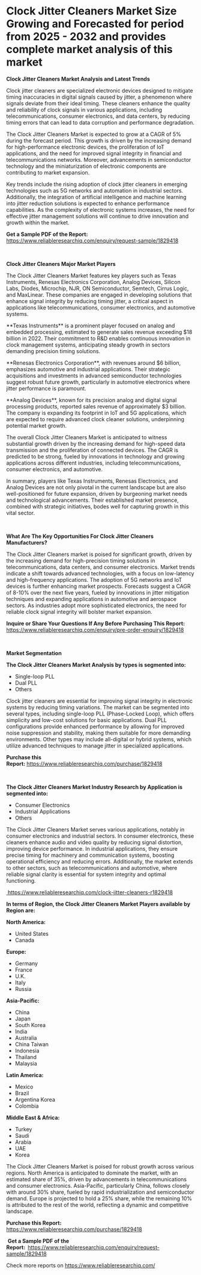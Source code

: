 <p><h1>Clock Jitter Cleaners Market Size Growing and Forecasted for period from 2025 - 2032 and provides complete market analysis of this market</h1></p><p><strong>Clock Jitter Cleaners Market Analysis and Latest Trends</strong></p>
<p><p>Clock jitter cleaners are specialized electronic devices designed to mitigate timing inaccuracies in digital signals caused by jitter, a phenomenon where signals deviate from their ideal timing. These cleaners enhance the quality and reliability of clock signals in various applications, including telecommunications, consumer electronics, and data centers, by reducing timing errors that can lead to data corruption and performance degradation.</p><p>The Clock Jitter Cleaners Market is expected to grow at a CAGR of 5% during the forecast period. This growth is driven by the increasing demand for high-performance electronic devices, the proliferation of IoT applications, and the need for improved signal integrity in financial and telecommunications networks. Moreover, advancements in semiconductor technology and the miniaturization of electronic components are contributing to market expansion. </p><p>Key trends include the rising adoption of clock jitter cleaners in emerging technologies such as 5G networks and automation in industrial sectors. Additionally, the integration of artificial intelligence and machine learning into jitter reduction solutions is expected to enhance performance capabilities. As the complexity of electronic systems increases, the need for effective jitter management solutions will continue to drive innovation and growth within the market.</p></p>
<p><strong>Get a Sample PDF of the Report:&nbsp;</strong> <a href="https://www.reliableresearchiq.com/enquiry/request-sample/1829418?utm_campaign=2713&utm_medium=2&utm_source=Github&utm_content=ia&utm_term=06042025&utm_id=clock-jitter-cleaners">https://www.reliableresearchiq.com/enquiry/request-sample/1829418</a></p>
<p>&nbsp;</p>
<p><strong>Clock Jitter Cleaners Major Market Players</strong></p>
<p><p>The Clock Jitter Cleaners Market features key players such as Texas Instruments, Renesas Electronics Corporation, Analog Devices, Silicon Labs, Diodes, Microchip, NJR, ON Semiconductor, Semtech, Cirrus Logic, and MaxLinear. These companies are engaged in developing solutions that enhance signal integrity by reducing timing jitter, a critical aspect in applications like telecommunications, consumer electronics, and automotive systems.</p><p>**Texas Instruments** is a prominent player focused on analog and embedded processing, estimated to generate sales revenue exceeding $18 billion in 2022. Their commitment to R&D enables continuous innovation in clock management systems, anticipating steady growth in sectors demanding precision timing solutions.</p><p>**Renesas Electronics Corporation**, with revenues around $6 billion, emphasizes automotive and industrial applications. Their strategic acquisitions and investments in advanced semiconductor technologies suggest robust future growth, particularly in automotive electronics where jitter performance is paramount.</p><p>**Analog Devices**, known for its precision analog and digital signal processing products, reported sales revenue of approximately $3 billion. The company is expanding its footprint in IoT and 5G applications, which are expected to require advanced clock cleaner solutions, underpinning potential market growth.</p><p>The overall Clock Jitter Cleaners Market is anticipated to witness substantial growth driven by the increasing demand for high-speed data transmission and the proliferation of connected devices. The CAGR is predicted to be strong, fueled by innovations in technology and growing applications across different industries, including telecommunications, consumer electronics, and automotive.</p><p>In summary, players like Texas Instruments, Renesas Electronics, and Analog Devices are not only pivotal in the current landscape but are also well-positioned for future expansion, driven by burgeoning market needs and technological advancements. Their established market presence, combined with strategic initiatives, bodes well for capturing growth in this vital sector.</p></p>
<p>&nbsp;</p>
<p><strong>What Are The Key Opportunities For Clock Jitter Cleaners Manufacturers?</strong></p>
<p><p>The Clock Jitter Cleaners market is poised for significant growth, driven by the increasing demand for high-precision timing solutions in telecommunications, data centers, and consumer electronics. Market trends indicate a shift towards advanced technologies, with a focus on low-latency and high-frequency applications. The adoption of 5G networks and IoT devices is further enhancing market prospects. Forecasts suggest a CAGR of 8-10% over the next five years, fueled by innovations in jitter mitigation techniques and expanding applications in automotive and aerospace sectors. As industries adopt more sophisticated electronics, the need for reliable clock signal integrity will bolster market expansion.</p></p>
<p><strong>Inquire or Share Your Questions If Any Before Purchasing This Report:</strong> <a href="https://www.reliableresearchiq.com/enquiry/pre-order-enquiry/1829418?utm_campaign=2713&utm_medium=2&utm_source=Github&utm_content=ia&utm_term=06042025&utm_id=clock-jitter-cleaners">https://www.reliableresearchiq.com/enquiry/pre-order-enquiry/1829418</a></p>
<p>&nbsp;</p>
<p><strong>Market Segmentation</strong></p>
<p><strong>The Clock Jitter Cleaners Market Analysis by types is segmented into:</strong></p>
<p><ul><li>Single-loop PLL</li><li>Dual PLL</li><li>Others</li></ul></p>
<p><p>Clock jitter cleaners are essential for improving signal integrity in electronic systems by reducing timing variations. The market can be segmented into several types, including single-loop PLL (Phase-Locked Loop), which offers simplicity and low-cost solutions for basic applications. Dual PLL configurations provide enhanced performance by allowing for improved noise suppression and stability, making them suitable for more demanding environments. Other types may include all-digital or hybrid systems, which utilize advanced techniques to manage jitter in specialized applications.</p></p>
<p><strong>Purchase this Report:&nbsp;</strong><a href="https://www.reliableresearchiq.com/purchase/1829418?utm_campaign=2713&utm_medium=2&utm_source=Github&utm_content=ia&utm_term=06042025&utm_id=clock-jitter-cleaners">https://www.reliableresearchiq.com/purchase/1829418</a></p>
<p>&nbsp;</p>
<p><strong>The Clock Jitter Cleaners Market Industry Research by Application is segmented into:</strong></p>
<p><ul><li>Consumer Electronics</li><li>Industrial Applications</li><li>Others</li></ul></p>
<p><p>The Clock Jitter Cleaners Market serves various applications, notably in consumer electronics and industrial sectors. In consumer electronics, these cleaners enhance audio and video quality by reducing signal distortion, improving device performance. In industrial applications, they ensure precise timing for machinery and communication systems, boosting operational efficiency and reducing errors. Additionally, the market extends to other sectors, such as telecommunications and automotive, where reliable signal clarity is essential for system integrity and optimal functioning.</p></p>
<p><a href="https://www.reliableresearchiq.com/clock-jitter-cleaners-r1829418?utm_campaign=2713&utm_medium=2&utm_source=Github&utm_content=ia&utm_term=06042025&utm_id=clock-jitter-cleaners">&nbsp;https://www.reliableresearchiq.com/clock-jitter-cleaners-r1829418</a></p>
<p><strong>In terms of Region, the Clock Jitter Cleaners Market Players available by Region are:</strong></p>
<p>
    <p> <strong> North America: </strong>
        <ul>
            <li>United States</li>
            <li>Canada</li>
        </ul>
        </p> 
    <p> <strong> Europe: </strong>
        <ul>
            <li>Germany</li>
            <li>France</li>
            <li>U.K.</li>
            <li>Italy</li>
            <li>Russia</li>
        </ul>
        </p> 
    <p> <strong> Asia-Pacific: </strong>
        <ul>
            <li>China</li>
            <li>Japan</li>
            <li>South Korea</li>
            <li>India</li>
            <li>Australia</li>
            <li>China Taiwan</li>
            <li>Indonesia</li>
            <li>Thailand</li>
            <li>Malaysia</li>
        </ul>
        </p> 
    <p> <strong> Latin America: </strong>
        <ul>
            <li>Mexico</li>
            <li>Brazil</li>
            <li>Argentina Korea</li>
            <li>Colombia</li>
        </ul>
        </p> 
    <p> <strong> Middle East & Africa: </strong>
        <ul>
            <li>Turkey</li>
            <li>Saudi</li>
            <li>Arabia</li>
            <li>UAE</li>
            <li>Korea</li>
        </ul>
    </p>
    </p>
<p><p>The Clock Jitter Cleaners Market is poised for robust growth across various regions. North America is anticipated to dominate the market, with an estimated share of 35%, driven by advancements in telecommunications and consumer electronics. Asia-Pacific, particularly China, follows closely with around 30% share, fueled by rapid industrialization and semiconductor demand. Europe is projected to hold a 25% share, while the remaining 10% is attributed to the rest of the world, reflecting a dynamic and competitive landscape.</p></p>
<p><strong>Purchase this Report: </strong><a href="https://www.reliableresearchiq.com/purchase/1829418?utm_campaign=2713&utm_medium=2&utm_source=Github&utm_content=ia&utm_term=06042025&utm_id=clock-jitter-cleaners">https://www.reliableresearchiq.com/purchase/1829418</a></p>
<p>&nbsp;<strong>Get a Sample PDF of the Report:&nbsp;&nbsp;</strong><a href="https://www.reliableresearchiq.com/enquiry/request-sample/1829418?utm_campaign=2713&utm_medium=2&utm_source=Github&utm_content=ia&utm_term=06042025&utm_id=clock-jitter-cleaners">https://www.reliableresearchiq.com/enquiry/request-sample/1829418</a></p>
<p><strong></strong></p>
<p>Check more reports on <a href="https://www.reliableresearchiq.com/?utm_campaign=2713&utm_medium=2&utm_source=Github&utm_content=ia&utm_term=06042025&utm_id=clock-jitter-cleaners">https://www.reliableresearchiq.com/</a></p>